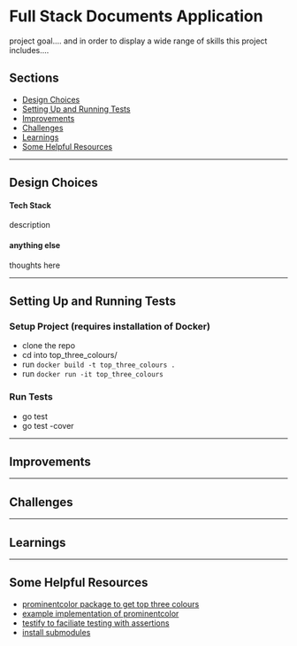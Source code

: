 # Full Stack Documents Application

project goal.... and in order to display a wide range of skills this project includes....

## Sections
- [Design Choices](#design-choices)
- [Setting Up and Running Tests](#setting-up-and-running-tests)
- [Improvements](#improvements)
- [Challenges](#challenges)
- [Learnings](#learnings)
- [Some Helpful Resources](#some-helpful-resources)

---

## Design Choices

#### Tech Stack

description

#### anything else

thoughts here

---

## Setting Up and Running Tests

### Setup Project (requires installation of Docker)

- clone the repo
- cd into top_three_colours/
- run `docker build -t top_three_colours .`
- run `docker run -it top_three_colours`

### Run Tests

- go test
- go test -cover

---

## Improvements

---

## Challenges

---

## Learnings

---

## Some Helpful Resources

- [prominentcolor package to get top three colours](https://github.com/EdlinOrg/prominentcolor)
- [example implementation of prominentcolor](https://github.com/eddturtle/golangcode-site/blob/97c7260d42005ad05533ad3e188f6232869f20ed/content/posts/2019-07-04-find-common-colours-in-image.md)
- [testify to faciliate testing with assertions](https://github.com/stretchr/testify)
- [install submodules](https://stackoverflow.com/questions/35571079/go-how-to-import-package-from-github-and-build-without-go-get)
